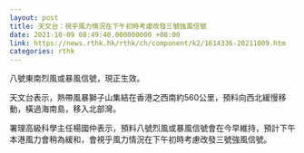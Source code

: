 ```yaml
---
layout: post
title: 天文台：視乎風力情況在下午初時考慮改發三號強風信號
date: 2021-10-09 08:49:40.000000000 +08:00
link: https://news.rthk.hk/rthk/ch/component/k2/1614336-20211009.htm
categories: rthk
---
```


八號東南烈風或暴風信號，現正生效。

天文台表示，熱帶風暴獅子山集結在香港之西南約560公里，預料向西北緩慢移動，橫過海南島，移入北部灣。

署理高級科學主任楊國仲表示，預料八號烈風或暴風信號會在今早維持，預計下午本港風力會稍為緩和，會視乎風力情況在下午初時考慮改發三號強風信號。
